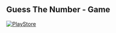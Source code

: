 ## Guess The Number - Game

[![PlayStore](https://github.com/mcontoor/Guess-The-Number-Game/.github/playstore.png)](https://play.google.com/store/apps/details?id=com.guessthenumbergame)